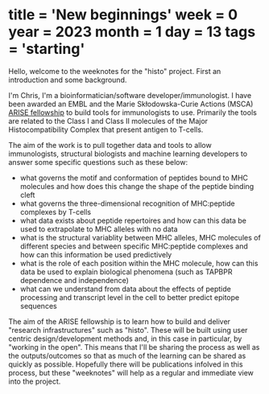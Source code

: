 title = 'New beginnings'
week = 0
year = 2023
month = 1
day = 13
tags = 'starting'
===
Hello, welcome to the weeknotes for the "histo" project. First an introduction and some background.

I'm Chris, I'm a bioinformatician/software developer/immunologist. I have been awarded an EMBL and the Marie Skłodowska-Curie Actions (MSCA) [ARISE fellowship](https://www.embl.org/about/info/arise/programme-overview/) to build tools for immunologists to use. Primarily the tools are related to the Class I and Class II molecules of the Major Histocompatibility Complex that present antigen to T-cells. 

The aim of the work is to pull together data and tools to allow immunologists, structural biologists and machine learning developers to answer some specific questions such as these below:

- what governs the motif and conformation of peptides bound to MHC molecules and how does this change the shape of the peptide binding cleft
- what governs the three-dimensional recognition of MHC:peptide complexes by T-cells
- what data exists about peptide repertoires and how can this data be used to extrapolate to MHC alleles with no data
- what is the structural variablity between MHC alleles, MHC molecules of different species and between specific MHC:peptide complexes and how can this information be used predictively
- what is the role of each position within the MHC molecule, how can this data be used to explain biological phenomena (such as TAPBPR dependence and independence)
- what can we understand from data about the effects of peptide processing and transcript level in the cell to better predict epitope sequences

The aim of the ARISE fellowship is to learn how to build and deliver "research infrastructures" such as "histo". These will be built using user centric design/development methods and, in this case in particular, by "working in the open". This means that I'll be sharing the process as well as the outputs/outcomes so that as much of the learning can be shared as quickly as possible. Hopefully there will be publications infolved in this process, but these "weeknotes" will help as a regular and immediate view into the project.

